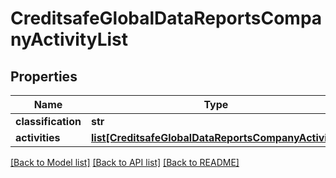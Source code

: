 # CreditsafeGlobalDataReportsCompanyActivityList

## Properties
Name | Type | Description | Notes
------------ | ------------- | ------------- | -------------
**classification** | **str** |  | [optional] 
**activities** | [**list[CreditsafeGlobalDataReportsCompanyActivity]**](CreditsafeGlobalDataReportsCompanyActivity.md) |  | [optional] 

[[Back to Model list]](../README.md#documentation-for-models) [[Back to API list]](../README.md#documentation-for-api-endpoints) [[Back to README]](../README.md)

